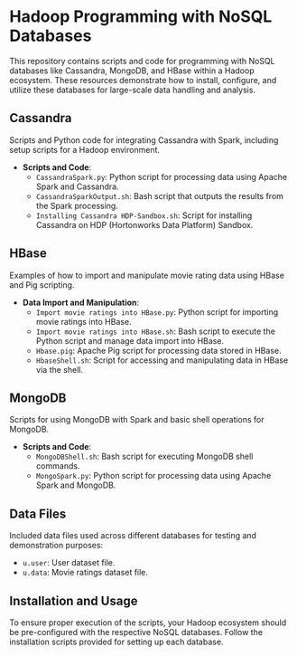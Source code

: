 # Hadoop Programming with NoSQL Databases

This repository contains scripts and code for programming with NoSQL databases like Cassandra, MongoDB, and HBase within a Hadoop ecosystem. These resources demonstrate how to install, configure, and utilize these databases for large-scale data handling and analysis.

## Cassandra
Scripts and Python code for integrating Cassandra with Spark, including setup scripts for a Hadoop environment.
- **Scripts and Code**:
  - `CassandraSpark.py`: Python script for processing data using Apache Spark and Cassandra.
  - `CassandraSparkOutput.sh`: Bash script that outputs the results from the Spark processing.
  - `Installing Cassandra HDP-Sandbox.sh`: Script for installing Cassandra on HDP (Hortonworks Data Platform) Sandbox.

## HBase
Examples of how to import and manipulate movie rating data using HBase and Pig scripting.
- **Data Import and Manipulation**:
  - `Import movie ratings into HBase.py`: Python script for importing movie ratings into HBase.
  - `Import movie ratings into HBase.sh`: Bash script to execute the Python script and manage data import into HBase.
  - `Hbase.pig`: Apache Pig script for processing data stored in HBase.
  - `HbaseShell.sh`: Script for accessing and manipulating data in HBase via the shell.

## MongoDB
Scripts for using MongoDB with Spark and basic shell operations for MongoDB.
- **Scripts and Code**:
  - `MongoDBShell.sh`: Bash script for executing MongoDB shell commands.
  - `MongoSpark.py`: Python script for processing data using Apache Spark and MongoDB.

## Data Files
Included data files used across different databases for testing and demonstration purposes:
- `u.user`: User dataset file.
- `u.data`: Movie ratings dataset file.

## Installation and Usage
To ensure proper execution of the scripts, your Hadoop ecosystem should be pre-configured with the respective NoSQL databases. Follow the installation scripts provided for setting up each database.

